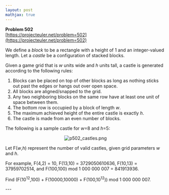 ```yaml
---
layout: post
mathjax: true
---
```

**Problem 502**  
[https://projecteuler.net/problem=502](https://projecteuler.net/problem=502)

<p>We define a <i>block</i> to be a rectangle with a height of 1 and an integer-valued length. Let a <i>castle</i> be a configuration of stacked blocks.</p>

<p>Given a game grid that is <var>w</var> units wide and <var>h</var> units tall, a castle is generated according to the following rules:</p>


<ol><li>Blocks can be placed on top of other blocks as long as nothing sticks out past the edges or hangs out over open space.</li>
<li>All blocks are aligned/snapped to the grid.</li>
<li>Any two neighboring blocks on the same row have at least one unit of space between them.</li>
<li>The bottom row is occupied by a block of length <var>w</var>.</li>
<li>The maximum achieved height of the entire castle is exactly <var>h</var>.</li>
<li>The castle is made from an even number of blocks.</li>
</ol><p>The following is a sample castle for <var>w</var>=8 and <var>h</var>=5:</p>

<p align="center"><img src="https://projecteuler.net/project/images/p502_castles.png" alt="p502_castles.png" /></p>

<p>Let F(<var>w</var>,<var>h</var>) represent the number of valid castles, given grid parameters <var>w</var> and <var>h</var>.</p>

<p>For example, F(4,2) = 10, F(13,10) = 3729050610636, F(10,13) = 37959702514, and F(100,100) mod 1 000 000 007 = 841913936.</p>

<p>Find (F(10<sup>12</sup>,100) + F(10000,10000) + F(100,10<sup>12</sup>)) mod 1 000 000 007.</p>
---
